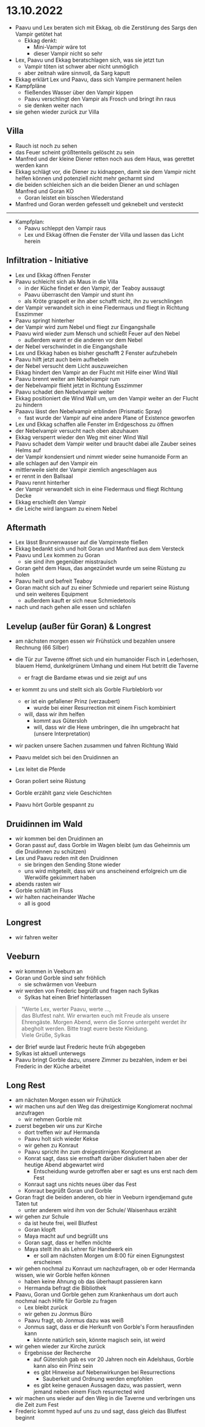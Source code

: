 # 13.10.2022
- Paavu und Lex beraten sich mit Ekkag, ob die Zerstörung des Sargs den Vampir getötet hat
    - Ekkag denkt:
        - Mini-Vampir wäre tot
        - dieser Vampir nicht so sehr
- Lex, Paavu und Ekkag beratschlagen sich, was sie jetzt tun
    - Vampir töten ist schwer aber nicht unmöglich
    - aber zeitnah wäre sinnvoll, da Sarg kaputt
- Ekkag erklärt Lex und Paavu, dass sich Vampire permanent heilen
- Kampfpläne
    - fließendes Wasser über den Vampir kippen
    - Paavu verschlingt den Vampir als Frosch und bringt ihn raus
    - sie denken weiter nach
- sie gehen wieder zurück zur Villa

## Villa
- Rauch ist noch zu sehen
- das Feuer scheint größtenteils gelöscht zu sein
- Manfred und der kleine Diener retten noch aus dem Haus, was gerettet werden kann
- Ekkag schlägt vor, die Diener zu kidnappen, damit sie dem Vampir nicht helfen können und potenziell nicht mehr gecharmt sind
- die beiden schleichen sich an die beiden Diener an und schlagen Manfred und Goran KO
    - Goran leistet ein bisschen Wiederstand
- Manfred und Goran werden gefesselt und geknebelt und versteckt
---
- Kampfplan:
    - Paavu schleppt den Vampir raus
    - Lex und Ekkag öffnen die Fenster der Villa und lassen das Licht herein

## Infiltration - Initiative
- Lex und Ekkag öffnen Fenster
- Paavu schleicht sich als Maus in die Villa
    - in der Küche findet er den Vampir, der Teaboy aussaugt
    - Paavu überrascht den Vampir und stunt ihn
    - als Kröte grappelt er ihn aber schafft nicht, ihn zu verschlingen
- der Vampir verwandelt sich in eine Fledermaus und fliegt in Richtung Esszimmer
- Paavu springt hinterher
- der Vampir wird zum Nebel und fliegt zur Eingangshalle
- Paavu wird wieder zum Mensch und schießt Feuer auf den Nebel
    - außerdem warnt er die anderen vor dem Nebel
- der Nebel verschwindet in die Eingangshalle
- Lex und Ekkag haben es bisher geschafft 2 Fenster aufzuhebeln
- Paavu hilft jetzt auch beim aufhebeln
- der Nebel versucht dem Licht auszuweichen
- Ekkag hindert den Vampir an der Flucht mit Hilfe einer Wind Wall
- Paavu brennt weiter am Nebelvampir rum
- der Nebelvampir flieht jetzt in Richtung Esszimmer
- Paavu schadet den Nebelvampir weiter
- Ekkag positioniert die Wind Wall um, um den Vampir weiter an der Flucht zu hindern
- Paaavu lässt den Nebelvampir erblinden (Prismatic Spray)
    - fast wurde der Vampir auf eine andere Plane of Existence geworfen
- Lex und Ekkag schaffen alle Fenster im Erdgeschoss zu öffnen
- der Nebelvampir versucht nach oben abzuhauen
- Ekkag versperrt wieder den Weg mit einer Wind Wall
- Paavu schadet dem Vampir weiter und braucht dabei alle Zauber seines Helms auf
- der Vampir kondensiert und nimmt wieder seine humanoide Form an
- alle schlagen auf den Vampir ein
- mittlerweile sieht der Vampir ziemlich angeschlagen aus
- er rennt in den Ballsaal
- Paavu rennt hinterher
- der Vampir verwandelt sich in eine Fledermaus und fliegt Richtung Decke
- Ekkag erschießt den Vampir
- die Leiche wird langsam zu einem Nebel

## Aftermath
- Lex lässt Brunnenwasser auf die Vampirreste fließen
- Ekkag bedankt sich und holt Goran und Manfred aus dem Versteck
- Paavu und Lex kommen zu Goran
    - sie sind ihm gegenüber misstrauisch
- Goran geht dem Haus, das angezündet wurde um seine Rüstung zu holen
- Paavu heilt und befreit Teaboy
- Goran macht sich auf zu einer Schmiede und repariert seine Rüstung und sein weiteres Equipment
    - außerdem kauft er sich neue Schmiedetools
- nach und nach gehen alle essen und schlafen

## Levelup (außer für Goran) & Longrest
- am nächsten morgen essen wir Frühstück und bezahlen unsere Rechnung (66 Silber)
- die Tür zur Taverne öffnet sich und ein humanoider Fisch in Lederhosen, blauem Hemd, dunkelgrünem Umhang und einem Hut betritt die Taverne
    - er fragt die Bardame etwas und sie zeigt auf uns
- er kommt zu uns und stellt sich als Gorble Flurbleblorb vor
    - er ist ein gefallener Prinz (verzaubert)
        - wurde bei einer Resurrection mit einem Fisch kombiniert
    - will, dass wir ihm helfen
        - kommt aus Gütersloh
        - will, dass wir die Hexe umbringen, die ihn umgebracht hat (unsere Interpretation)
- wir packen unsere Sachen zusammen und fahren Richtung Wald
- Paavu meldet sich bei den Druidinnen an

- Lex leitet die Pferde
- Goran poliert seine Rüstung
- Gorble erzählt ganz viele Geschichten
- Paavu hört Gorble gespannt zu

## Druidinnen im Wald
- wir kommen bei den Druidinnen an
- Goran passt auf, dass Gorble im Wagen bleibt (um das Geheimnis um die Druidinnen zu schützen)
- Lex und Paavu reden mit den Druidinnen
    - sie bringen den Sending Stone wieder
    - uns wird mitgeteilt, dass wir uns anscheinend erfolgreich um die Werwölfe gekümmert haben
- abends rasten wir
- Gorble schläft im Fluss
- wir halten nacheinander Wache
    - all is good

## Longrest
- wir fahren weiter

## Veeburn
- wir kommen in Veeburn an
- Goran und Gorble sind sehr fröhlich
    - sie schwärmen von Veeburn
- wir werden von Frederic begrüßt und fragen nach Sylkas
    - Sylkas hat einen Brief hinterlassen
> "Werte Lex, werter Paavu, werte ...,\
> das Blutfest naht. Wir erwarten euch mit Freude als unsere Ehrengäste. 
> Morgen Abend, wenn die Sonne untergeht werdet ihr abegholt werden.
> Bitte tragt euere beste Kleidung.\
> Viele Grüße, Sylkas

- der Brief wurde laut Frederic heute früh abgegeben
- Sylkas ist aktuell unterwegs
- Paavu bringt Gorble dazu, unsere Zimmer zu bezahlen, indem er bei Frederic in der Küche arbeitet

## Long Rest
- am nächsten Morgen essen wir Frühstück
- wir machen uns auf den Weg das dreigestirnige Konglomerat nochmal anzufragen
    - wir nehmen Gorble mit
- zuerst begeben wir uns zur Kirche
    - dort treffen wir auf Hermanda
    - Paavu holt sich wieder Kekse
    - wir gehen zu Konraut
    - Paavu spricht ihn zum dreigestirnigen Konglomerat an
    - Konrat sagt, dass sie ernsthaft darüber diskutiert haben aber der heutige Abend abgewartet wird
        - Entscheidung wurde getroffen aber er sagt es uns erst nach dem Fest
    - Konraut sagt uns nichts neues über das Fest
    - Konraut begrüßt Goran und Gorble
- Goran fragt die beiden anderen, ob hier in Veeburn irgendjemand gute Taten tut
    - unter anderem wird ihm von der Schule/ Waisenhaus erzählt
- wir gehen zur Schule
    - da ist heute frei, weil Blutfest
    - Goran klopft
    - Maya macht auf und begrüßt uns
    - Goran sagt, dass er helfen möchte
    - Maya stellt ihn als Lehrer für Handwerk ein
        - er soll am nächsten Morgen um 8:00 für einen Eignungstest erscheinen
- wir gehen nochmal zu Konraut um nachzufragen, ob er oder Hermanda wissen, wie wir Gorble helfen können
    - haben keine Ahnung ob das überhaupt passieren kann
    - Hermanda befragt die Bibliothek
- Paavu, Goran und Gorble gehen zum Krankenhaus um dort auch nochmal nach Hilfe für Gorble zu fragen
    - Lex bleibt zurück
    - wir gehen zu Jonmus Büro
    - Paavu fragt, ob Jonmus dazu was weiß
    - Jonmus sagt, dass er die Herkunft von Gorble's Form herausfinden kann
        - könnte natürlich sein, könnte magisch sein, ist weird
- wir gehen wieder zur Kirche zurück
    - Ergebnisse der Recherche
        - auf Gütersloh gab es vor 20 Jahren noch ein Adelshaus, Gorble kann also ein Prinz sein
        - es gibt Hinweise auf Nebenwirkungen bei Resurrections
            - Sauberkeit und Ordnung werden empfohlen
        - es gibt keine genauen Aussagen dazu, was passiert, wenn jemand neben einem Fisch resurrected wird
- wir machen uns wieder auf den Weg in die Taverne und verbringen uns die Zeit zum Fest
- Frederic kommt hyped auf uns zu und sagt, dass gleich das Blutfest beginnt